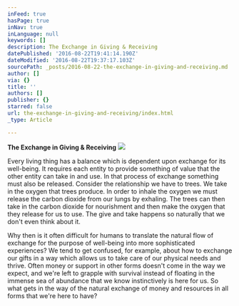 ```yaml
---
inFeed: true
hasPage: true
inNav: true
inLanguage: null
keywords: []
description: The Exchange in Giving & Receiving
datePublished: '2016-08-22T19:41:14.190Z'
dateModified: '2016-08-22T19:37:17.103Z'
sourcePath: _posts/2016-08-22-the-exchange-in-giving-and-receiving.md
author: []
via: {}
title: ''
authors: []
publisher: {}
starred: false
url: the-exchange-in-giving-and-receiving/index.html
_type: Article

---
```

**The Exchange in Giving & Receiving**
![](https://the-grid-user-content.s3-us-west-2.amazonaws.com/366ced38-a031-427f-8665-8b1829a239ca.jpg)

Every living thing has a balance which is dependent upon exchange for its well-being. It requires each entity to provide something of value that the other entity can take in and use. In that process of exchange something must also be released. Consider the relationship we have to trees. We take in the oxygen that trees produce. In order to inhale the oxygen we must release the carbon dioxide from our lungs by exhaling. The trees can then take in the carbon dioxide for nourishment and then make the oxygen that they release for us to use. The give and take happens so naturally that we don't even think about it.

Why then is it often difficult for humans to translate the natural flow of exchange for the purpose of well-being into more sophisticated experiences? We tend to get confused, for example, about how to exchange our gifts in a way which allows us to take care of our physical needs and thrive. Often money or support in other forms doesn't come in the way we expect, and we're left to grapple with survival instead of floating in the immense sea of abundance that we know instinctively is here for us. So what gets in the way of the natural exchange of money and resources in all forms that we're here to have?